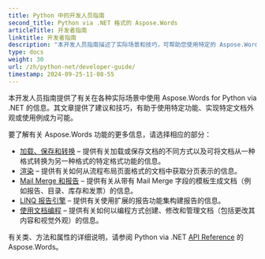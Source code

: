 ```yaml
---
title: Python 中的开发人员指南
second_title: Python via .NET 格式的 Aspose.Words
articleTitle: 开发者指南
linktitle: 开发者指南
description: "本开发人员指南描述了实际场景和技巧，可帮助您使用特定的 Aspose.Words for Python via .NET 功能、实现特定的文档外观或使用例成为可能。"
type: docs
weight: 30
url: /zh/python-net/developer-guide/
timestamp: 2024-09-25-11-08-55
---
```


本开发人员指南提供了有关在各种实际场景中使用 Aspose.Words for Python via .NET 的信息。其文章提供了建议和技巧，有助于使用特定功能、实现特定文档外观或使用例成为可能。

要了解有关 Aspose.Words 功能的更多信息，请选择相应的部分：

- [加载、保存和转换](/words/zh/python-net/loading-saving-and-converting/) – 提供有关加载或保存文档的不同方式以及可将文档从一种格式转换为另一种格式的特定格式功能的信息。
- [渲染](/words/zh/python-net/rendering/) – 提供有关如何从流程布局页面格式的文档中获取分页表示的信息。
- [Mail Merge 和报告](/words/python-net/mail-merge-and-reporting/) – 提供有关从带有 Mail Merge 字段的模板生成文档（例如报告、目录、库存和发票）的信息。
- [LINQ 报告引擎](/words/python-net/linq-reporting-engine/) – 提供有关使用扩展的报告功能集构建报告的信息。
- [使用文档编程](/words/zh/python-net/programming-with-documents/) – 提供有关如何以编程方式创建、修改和管理文档（包括更改其内容和视觉外观）的信息。

有关类、方法和属性的详细说明，请参阅 Python via .NET [API Reference](https://reference.aspose.com/words/python-net/) 的 Aspose.Words。
